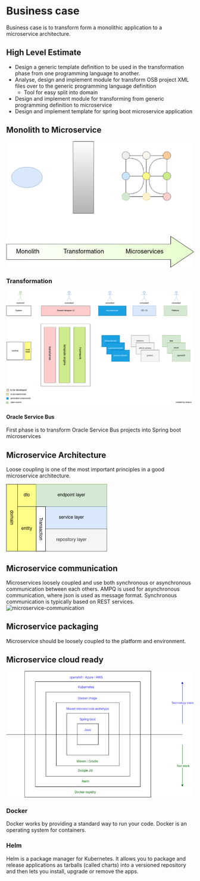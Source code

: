 # Business case
Business case is to transform form a monolithic application to a microservice architecture.

## High Level Estimate

- Design a generic template definition to be used in the transformation phase from one programming language to another. 
- Analyse, design and implement module for transform OSB project XML files over to the generic programming language definition
  - Tool for easy split into domain 
- Design and implement module for transforming from generic programming definition to microservice
- Design and implement template for spring boot microservice application

## Monolith to Microservice
![monolith](src/main/resources/images/static/monolith.png)
					       
### Transformation

![transformation](src/main/resources/images/static/system-generation-overview.png)

#### Oracle Service Bus
First phase is to transform Oracle Service Bus projects into Spring boot microservices


## Microservice Architecture
Loose coupling is one of the most important principles in a good microservice architecture.

![microservice-architecture](src/main/resources/images/static/microservice-architecture.png)

## Microservice communication
Microservices loosely coupled and use both synchronous or asynchronous communication between each others.
AMPQ is used for asynchronous communication, where json is used as message format.
Synchronous communication is typically based on REST services.
![microservice-communication](src/main/resources/static/images/microservice-communication.png)

## Microservice packaging
Microservice should be loosely coupled to the platform and environment.

## Microservice cloud ready
![microservice-architecture](src/main/resources/images/static/microservice-overview.png)

### Docker
Docker works by providing a standard way to run your code. Docker is an operating system for containers.

### Helm
Helm is a package manager for Kubernetes. It allows you to package and release applications as tarballs (called charts) into a versioned repository and then lets you install, upgrade or remove the apps.

